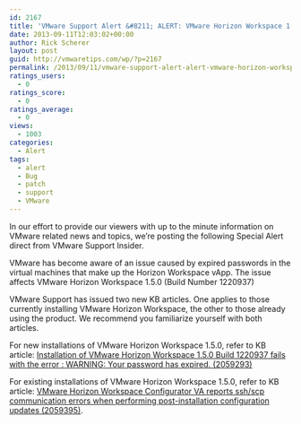 ```yaml
---
id: 2167
title: 'VMware Support Alert &#8211; ALERT: VMware Horizon Workspace 1.5 password expiration'
date: 2013-09-11T12:03:02+00:00
author: Rick Scherer
layout: post
guid: http://vmwaretips.com/wp/?p=2167
permalink: /2013/09/11/vmware-support-alert-alert-vmware-horizon-workspace-1-5-password-expiration/
ratings_users:
  - 0
ratings_score:
  - 0
ratings_average:
  - 0
views:
  - 1003
categories:
  - Alert
tags:
  - alert
  - Bug
  - patch
  - support
  - VMware
---
```

In our effort to provide our viewers with up to the minute information on VMware related news and topics, we&#8217;re posting the following Special Alert direct from VMware Support Insider.

<!--more-->

VMware has become aware of an issue caused by expired passwords in the virtual machines that make up the Horizon Workspace vApp. The issue affects VMware Horizon Workspace 1.5.0 (Build Number 1220937)

VMware Support has issued two new KB articles. One applies to those currently installing VMware Horizon Workspace, the other to those already using the product. We recommend you familiarize yourself with both articles.

For new installations of VMware Horizon Workspace 1.5.0, refer to KB article: <a href="http://kb.vmware.com/kb/2059293" target="_blank">Installation of VMware Horizon Workspace 1.5.0 Build 1220937 fails with the error : WARNING: Your password has expired. (2059293)</a>

For existing installations of VMware Horizon Workspace 1.5.0, refer to KB article: <a href="http://kb.vmware.com/kb/2059395" target="_blank">VMware Horizon Workspace Configurator VA reports ssh/scp communication errors when performing post-installation configuration updates (2059395)</a>.